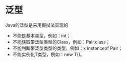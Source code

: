 # 泛型

Java的泛型是采用擦拭法实现的

* 不能是基本类型，例如：int；
* 不能获取带泛型类型的Class，例如：Pair<String>.class；
* 不能判断带泛型类型的类型，例如：x instanceof Pair<String>；
* 不能实例化T类型，例如：new T()。